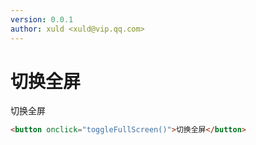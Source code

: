 ```yaml
---
version: 0.0.1
author: xuld <xuld@vip.qq.com>
---
```

# 切换全屏
切换全屏

```html demo doc
<button onclick="toggleFullScreen()">切换全屏</button>
```